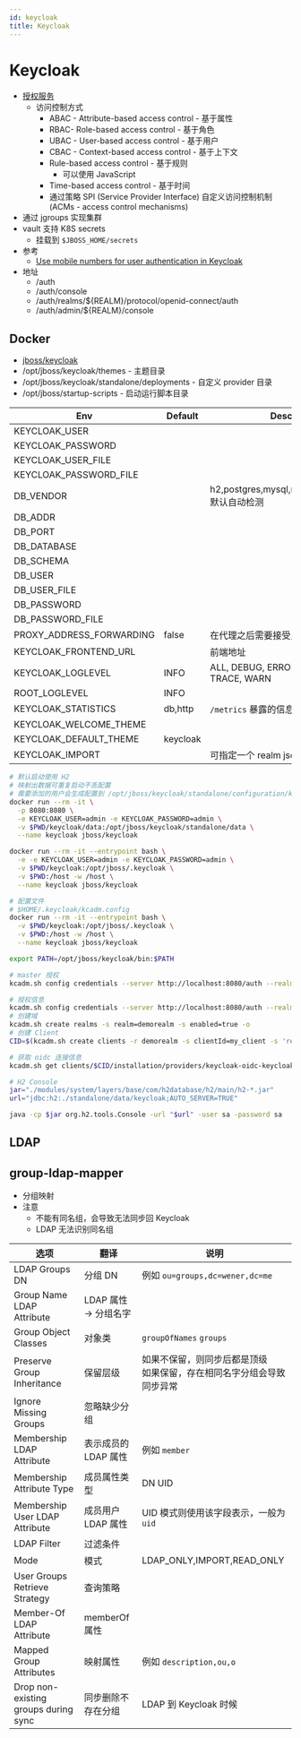 ```yaml
---
id: keycloak
title: Keycloak
---
```


# Keycloak

- [授权服务](https://www.keycloak.org/docs/latest/authorization_services/)
  - 访问控制方式
    - ABAC - Attribute-based access control - 基于属性
    - RBAC- Role-based access control - 基于角色
    - UBAC - User-based access control - 基于用户
    - CBAC - Context-based access control - 基于上下文
    - Rule-based access control - 基于规则
      - 可以使用 JavaScript
    - Time-based access control - 基于时间
    - 通过策略 SPI (Service Provider Interface) 自定义访问控制机制 (ACMs - access control mechanisms)
- 通过 jgroups 实现集群
- vault 支持 K8S secrets
  - 挂载到 `$JBOSS_HOME/secrets`
- 参考
  - [Use mobile numbers for user authentication in Keycloak](https://developers.redhat.com/blog/2020/10/23/use-mobile-numbers-for-user-authentication-in-keycloak)
- 地址
  - /auth
  - /auth/console
  - /auth/realms/${REALM}/protocol/openid-connect/auth
  - /auth/admin/${REALM}/console

## Docker

- [jboss/keycloak](https://hub.docker.com/r/jboss/keycloak)
- /opt/jboss/keycloak/themes - 主题目录
- /opt/jboss/keycloak/standalone/deployments - 自定义 provider 目录
- /opt/jboss/startup-scripts - 启动运行脚本目录

| Env                      | Default  | Description                                             |
| ------------------------ | -------- | ------------------------------------------------------- |
| KEYCLOAK_USER            |          |
| KEYCLOAK_PASSWORD        |          |
| KEYCLOAK_USER_FILE       |          |
| KEYCLOAK_PASSWORD_FILE   |          |
| DB_VENDOR                |          | h2,postgres,mysql,mariadb,oracle,mssql<br/>默认自动检测 |
| DB_ADDR                  |
| DB_PORT                  |
| DB_DATABASE              |
| DB_SCHEMA                |
| DB_USER                  |
| DB_USER_FILE             |
| DB_PASSWORD              |
| DB_PASSWORD_FILE         |
| PROXY_ADDRESS_FORWARDING | false    | 在代理之后需要接受反向代理参数                          |
| KEYCLOAK_FRONTEND_URL    |          | 前端地址                                                |
| KEYCLOAK_LOGLEVEL        | INFO     | ALL, DEBUG, ERROR, FATAL, INFO, OFF, TRACE, WARN        |
| ROOT_LOGLEVEL            | INFO     |
| KEYCLOAK_STATISTICS      | db,http  | `/metrics` 暴露的信息                                   |
| KEYCLOAK_WELCOME_THEME   |          |
| KEYCLOAK_DEFAULT_THEME   | keycloak |
| KEYCLOAK_IMPORT          |          | 可指定一个 realm json 文件导入                          |

```bash
# 默认启动使用 H2
# 映射出数据可重复启动不丢配置
# 需要添加的用户会生成配置到 /opt/jboss/keycloak/standalone/configuration/keycloak-add-user.json
docker run --rm -it \
  -p 8080:8080 \
  -e KEYCLOAK_USER=admin -e KEYCLOAK_PASSWORD=admin \
  -v $PWD/keycloak/data:/opt/jboss/keycloak/standalone/data \
  --name keycloak jboss/keycloak

docker run --rm -it --entrypoint bash \
  -e -e KEYCLOAK_USER=admin -e KEYCLOAK_PASSWORD=admin \
  -v $PWD/keycloak:/opt/jboss/.keycloak \
  -v $PWD:/host -w /host \
  --name keycloak jboss/keycloak

# 配置文件
# $HOME/.keycloak/kcadm.config
docker run --rm -it --entrypoint bash \
  -v $PWD/keycloak:/opt/jboss/.keycloak \
  -v $PWD:/host -w /host \
  --name keycloak jboss/keycloak

export PATH=/opt/jboss/keycloak/bin:$PATH

# master 授权
kcadm.sh config credentials --server http://localhost:8080/auth --realm master --user admin --password admin

# 授权信息
kcadm.sh config credentials --server http://localhost:8080/auth --realm demo --user admin --client admin
# 创建域
kcadm.sh create realms -s realm=demorealm -s enabled=true -o
# 创建 Client
CID=$(kcadm.sh create clients -r demorealm -s clientId=my_client -s 'redirectUris=["http://localhost:8980/myapp/*"]' -i)

# 获取 oidc 连接信息
kcadm.sh get clients/$CID/installation/providers/keycloak-oidc-keycloak-json
```

```bash
# H2 Console
jar="./modules/system/layers/base/com/h2database/h2/main/h2-*.jar"
url="jdbc:h2:./standalone/data/keycloak;AUTO_SERVER=TRUE"

java -cp $jar org.h2.tools.Console -url "$url" -user sa -password sa
```

## LDAP

## group-ldap-mapper

- 分组映射
- 注意
  - 不能有同名组，会导致无法同步回 Keycloak
  - LDAP 无法识别同名组

| 选项                                 | 翻译                  | 说明                                                                      |
| ------------------------------------ | --------------------- | ------------------------------------------------------------------------- |
| LDAP Groups DN                       | 分组 DN               | 例如 `ou=groups,dc=wener,dc=me`                                           |
| Group Name LDAP Attribute            | LDAP 属性 -> 分组名字 |
| Group Object Classes                 | 对象类                | `groupOfNames` `groups`                                                   |
| Preserve Group Inheritance           | 保留层级              | 如果不保留，则同步后都是顶级<br/>如果保留，存在相同名字分组会导致同步异常 |
| Ignore Missing Groups                | 忽略缺少分组          |
| Membership LDAP Attribute            | 表示成员的 LDAP 属性  | 例如 `member`                                                             |
| Membership Attribute Type            | 成员属性类型          | DN UID                                                                    |
| Membership User LDAP Attribute       | 成员用户 LDAP 属性    | UID 模式则使用该字段表示，一般为 `uid`                                    |
| LDAP Filter                          | 过滤条件              |
| Mode                                 | 模式                  | LDAP_ONLY,IMPORT,READ_ONLY                                                |
| User Groups Retrieve Strategy        | 查询策略              |
| Member-Of LDAP Attribute             | memberOf 属性         |
| Mapped Group Attributes              | 映射属性              | 例如 `description,ou,o`                                                   |
| Drop non-existing groups during sync | 同步删除不存在分组    | LDAP 到 Keycloak 时候                                                     |
